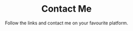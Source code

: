 ---
title: 'Contact Me'
anchor: 'contact-me'
subtitle: 'Follow the links and contact me on your favourite platform.'
linkList:
    - iconName: 'Linkedin'
      url: 'https://www.linkedin.com/in/carlyle-ruiters-946458119/'
    - iconName: 'Github'
      url: 'https://github.com/thatCarlyleGuy'
quote:
    imageUrl: 'assets/image/headshot-rs.png'
    text: 'I regret nothing. The end.'
    author: 'Ron Swanson'
---